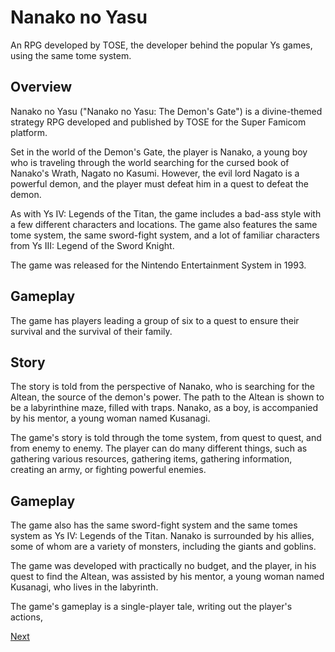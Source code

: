 # Nanako no Yasu

An RPG developed by TOSE, the developer behind the popular Ys games, using the same tome system.

## Overview

Nanako no Yasu ("Nanako no Yasu: The Demon's Gate") is a divine-themed strategy RPG developed and published by TOSE for the Super Famicom platform.

Set in the world of the Demon's Gate, the player is Nanako, a young boy who is traveling through the world searching for the cursed book of Nanako's Wrath, Nagato no Kasumi. However, the evil lord Nagato is a powerful demon, and the player must defeat him in a quest to defeat the demon.

As with Ys IV: Legends of the Titan, the game includes a bad-ass style with a few different characters and locations. The game also features the same tome system, the same sword-fight system, and a lot of familiar characters from Ys III: Legend of the Sword Knight.

The game was released for the Nintendo Entertainment System in 1993.

## Gameplay

The game has players leading a group of six to a quest to ensure their survival and the survival of their family.

## Story

The story is told from the perspective of Nanako, who is searching for the Altean, the source of the demon's power. The path to the Altean is shown to be a labyrinthine maze, filled with traps. Nanako, as a boy, is accompanied by his mentor, a young woman named Kusanagi.

The game's story is told through the tome system, from quest to quest, and from enemy to enemy. The player can do many different things, such as gathering various resources, gathering items, gathering information, creating an army, or fighting powerful enemies.

## Gameplay

The game also has the same sword-fight system and the same tomes system as Ys IV: Legends of the Titan. Nanako is surrounded by his allies, some of whom are a variety of monsters, including the giants and goblins.

The game was developed with practically no budget, and the player, in his quest to find the Altean, was assisted by his mentor, a young woman named Kusanagi, who lives in the labyrinth.

The game's gameplay is a single-player tale, writing out the player's actions,

[Next](450.md)